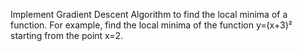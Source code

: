 Implement Gradient Descent Algorithm to find the local minima of a function.
For example, find the local minima of the function y=(x+3)² starting from the point x=2.
